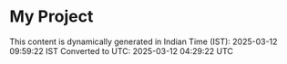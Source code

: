 # My Project

This content is dynamically generated in Indian Time (IST): 2025-03-12 09:59:22 IST
Converted to UTC: 2025-03-12 04:29:22 UTC
